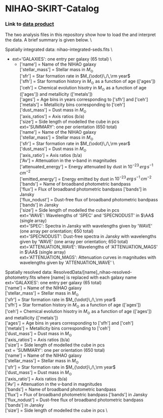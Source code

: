 # NIHAO-SKIRT-Catalog

### Link to [data product](https://drive.google.com/drive/folders/1eDouinsNBrEwPaQjvM7gVHa8kFe1rNGs?usp=share_link)

The two analysis files in this repository show how to load the and interpret the data. A brief summary is given below. \

Spatially integrated data: nihao-integrated-seds.fits \
  * ext='GALAXIES': one entry per galaxy (65 total) \
    * ['name'] = Name of the NIHAO galaxy \
    ['stellar_mass'] = Stellar mass in $M_{\odot}$ \
    ['sfr'] = Star formation rate in $M_{\odot}\,/\,\rm year$ \
    ['sfh'] = Star formation history in $M_{\odot}$ as a function of age (['ages']) \
    ['ceh'] = Chemical evolution hisotry in $M_{\odot}$ as a function of age (['ages']) and metallicity (['metals']) \
    ['ages'] = Age bins in years corresponding to ['sfh'] and ['ceh'] \
    ['metals'] = Metallicity bins corresponding to ['ceh'] \
    ['dust_mass'] = Dust mass in $M_{\odot}$ \
    ['axis_ratios'] = Axis ratios (b/a) \
    ['size'] = Side length of modelled the cube in pcs \
  ext='SUMMARY': one per orientation (650 total) \
    ['name'] = Name of the NIHAO galaxy \
    ['stellar_mass'] = Stellar mass in $M_{\odot}$ \
    ['sfr'] = Star formation rate in $M_{\odot}\,/\,\rm year$ \
    ['dust_mass'] = Dust mass in $M_{\odot}$ \
    ['axis_ratio'] = Axis ratios (b/a) \
    ['Av'] = Attenuation in the v-band in magnitudes \
    ['attenuated_energy'] = Energy attenuated by dust in $10^{-23}\,erg\,s^{-1}\,cm^{-2}$ \
    ['emitted_energy'] = Energy emitted by dust in $10^{-23}\,erg\,s^{-1}\,cm^{-2}$ \
    ['bands'] = Name of broadband photometric bandpass  \
    ['flux'] = Flux of broadband photometric bandpass ['bands'] in Jansky \
    ['flux_nodust'] = Dust-free flux of broadband photometric bandpass ['bands'] in Jansky \
    ['size'] = Side length of modelled the cube in pcs \
ext='WAVE': Wavelengths of 'SPEC' and 'SPECNODUST' in $\AA$ (single array) \
ext='SPEC': Spectra in Jansky with wavelengths given by 'WAVE' (one array per orientation; 650 total) \
ext='SPECNODUST': Dust-free spectra in Jansky with wavelengths given by 'WAVE' (one array per orientation; 650 total) \
ext='ATTENUATION_WAVE': Wavelengths of 'ATTENUATION_MAGS' in $\AA$ (single array) \
ext='ATTENUATION_MAGS': Attenuation curves in magnitudes with wavelengths given by 'ATTENUATION_WAVE' \
    
Spatially resolved data: ResolvedData/[name]_nihao-resolved-photometry.fits where [name] is replaced with each galaxy name \
  ext='GALAXIES': one entry per galaxy (65 total) \
    ['name'] = Name of the NIHAO galaxy \
    ['stellar_mass'] = Stellar mass in $M_{\odot}$ \
    ['sfr'] = Star formation rate in $M_{\odot}\,/\,\rm year$ \
    ['sfh'] = Star formation history in $M_{\odot}$ as a function of age (['ages']) \
    ['ceh'] = Chemical evolution hisotry in $M_{\odot}$ as a function of age (['ages']) and metallicity (['metals']) \
    ['ages'] = Age bins in years corresponding to ['sfh'] and ['ceh'] \
    ['metals'] = Metallicity bins corresponding to ['ceh'] \
    ['dust_mass'] = Dust mass in $M_{\odot}$ \
    ['axis_ratios'] = Axis ratios (b/a) \
    ['size'] = Side length of modelled the cube in pcs \
  ext = 'SUMMARY': one per orientation (650 total) \
    ['name'] = Name of the NIHAO galaxy \
    ['stellar_mass'] = Stellar mass in $M_{\odot}$ \
    ['sfr'] = Star formation rate in $M_{\odot}\,/\,\rm year$ \
    ['dust_mass'] = Dust mass in $M_{\odot}$ \
    ['axis_ratio'] = Axis ratios (b/a) \
    ['Av'] = Attenuation in the v-band in magnitudes \
    ['bands'] = Name of broadband photometric bandpass  \
    ['flux'] = Flux of broadband photometric bandpass ['bands'] in Jansky \
    ['flux_nodust'] = Dust-free flux of broadband photometric bandpass ['bands'] in Jansky \
    ['size'] = Side length of modelled the cube in pcs \
    
    
